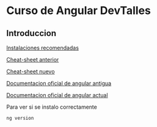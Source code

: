 # Curso de Angular DevTalles

## Introduccion

[Instalaciones recomendadas](https://gist.github.com/Klerith/4816679624c1cb528f8e05d902fd7cff)

[Cheat-sheet anterior](/cheat-sheets/angular-cheat-sheet-viejo.pdf)

[Cheat-sheet nuevo](/cheat-sheets/angular-cheat-sheet-v2.pdf)

[Documentacion oficial de angular antigua](https://v17.angular.io/cli)

[Documentacion oficial de angular actual](https://angular.dev/tools/cli)

Para ver si se instalo correctamente

```
ng version
```
